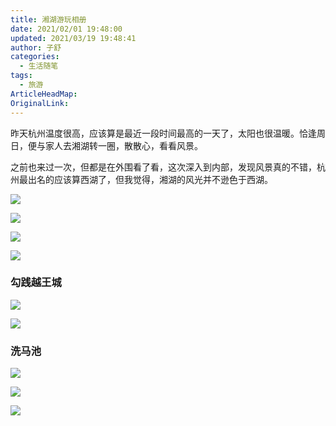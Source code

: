 ```yaml
---
title: 湘湖游玩相册
date: 2021/02/01 19:48:00
updated: 2021/03/19 19:48:41
author: 子舒
categories: 
  - 生活随笔
tags: 
  - 旅游
ArticleHeadMap: 
OriginalLink: 
---
```




昨天杭州温度很高，应该算是最近一段时间最高的一天了，太阳也很温暖。恰逢周日，便与家人去湘湖转一圈，散散心，看看风景。

之前也来过一次，但都是在外围看了看，这次深入到内部，发现风景真的不错，杭州最出名的应该算西湖了，但我觉得，湘湖的风光并不逊色于西湖。

![](https://shuxhan-imgbed.oss-cn-hangzhou.aliyuncs.com/img/2fb1f2ebe4e5f0ba81f69aea58f082d.jpg)

![](https://shuxhan-imgbed.oss-cn-hangzhou.aliyuncs.com/img/bbe7e79fd9a29b104340d4c98371c05.jpg)

![](https://shuxhan-imgbed.oss-cn-hangzhou.aliyuncs.com/img/97dc8064bcb64525c77a9cfe0cf4cc4.jpg)

![](https://shuxhan-imgbed.oss-cn-hangzhou.aliyuncs.com/img/141b5ee9a63925cf543dee435cb47c6.jpg)

### 勾践越王城

![](https://shuxhan-imgbed.oss-cn-hangzhou.aliyuncs.com/img/64da40c43126e53c4277e329ec31c04.jpg)

![](https://shuxhan-imgbed.oss-cn-hangzhou.aliyuncs.com/img/25a9142b1479907bdc9d55d537da006.jpg)

### 洗马池

![](https://shuxhan-imgbed.oss-cn-hangzhou.aliyuncs.com/img/71ce9b0ea311afad2e43538a9ce683f.jpg)

![](https://shuxhan-imgbed.oss-cn-hangzhou.aliyuncs.com/img/b22c05bf33fde0e7af22d420bae317c.jpg)

![](https://shuxhan-imgbed.oss-cn-hangzhou.aliyuncs.com/img/c61f15d8c8bffb99b08495694703807.jpg)

